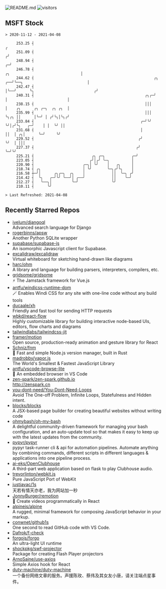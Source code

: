 ![README.md](https://github.com/Gerhut/Gerhut/workflows/README.md/badge.svg)
![visitors](https://visitors.vercel.app/Gerhut/Gerhut?token=8cf69d1f6813d272ef062726b6070c9be4ff72038cfe5a7ded7384a8da65d866)

## MSFT Stock

```
> 2020-11-12 - 2021-04-08

     253.25 ┤                                                                                                  ╭ 
     251.09 ┤                                                                                                 ╭╯ 
     248.94 ┤                                                                                               ╭─╯  
     246.78 ┤                                                             ╭╮                                │    
     244.62 ┤                                                      ╭╮  ╭──╯╰──╮                             │    
     242.47 ┤                                                      │╰──╯      ╰╮                           ╭╯    
     240.31 ┤                                                  ╭╮╭─╯           │                           │     
     238.15 ┤                                                  │││             │    ╭╮      ╭╮ ╭─╮  ╭╮ ╭╮  │     
     235.99 ┤                                                  │││             ╰╮╭╮ ││      │╰─╯ │ ╭╯╰╮│╰╮╭╯     
     233.84 ┤                                                ╭─╯╰╯              ╰╯│╭╯╰╮   ╭─╯    │ │  ╰╯ ││      
     231.68 ┤                                                │                    ││  │ ╭╮│      ╰─╯     ╰╯      
     229.52 ┤                                               ╭╯                    ╰╯  │ │││                      
     227.37 ┤                                              ╭╯                         ╰─╯╰╯                      
     225.21 ┤                          ╭╮ ╭─╮            ╭─╯                                                     
     223.05 ┤                         ╭╯│╭╯ ╰─╮          │                                                       
     220.90 ┤                      ╭─╮│ ╰╯    │   ╭╮     │                                                       
     218.74 ┤ ╭╮                   │ ╰╯       ╰─╮╭╯╰╮    │                                                       
     216.58 ┼─╯│      ╭╮╭─╮  ╭╮    │            ││  ╰─╮ ╭╯                                                       
     214.42 ┤  ╰╮   ╭─╯╰╯ ╰──╯│ ╭──╯            ││    ╰─╯                                                        
     212.27 ┤   ╰──╮│         ╰─╯               ╰╯                                                               
     210.11 ┤      ╰╯                                                                                            

> Last Refreshed: 2021-04-08
```

## Recently Starred Repos

- [ivelum/djangoql](https://github.com/ivelum/djangoql)  
  Advanced search language for Django
- [rogerbinns/apsw](https://github.com/rogerbinns/apsw)  
  Another Python SQLite wrapper
- [supabase/supabase-js](https://github.com/supabase/supabase-js)  
  An isomorphic Javascript client for Supabase.
- [excalidraw/excalidraw](https://github.com/excalidraw/excalidraw)  
  Virtual whiteboard for sketching hand-drawn like diagrams
- [harc/ohm](https://github.com/harc/ohm)  
  A library and language for building parsers, interpreters, compilers, etc.
- [gridsome/gridsome](https://github.com/gridsome/gridsome)  
  ⚡️ The Jamstack framework for Vue.js
- [antfu/windicss-runtime-dom](https://github.com/antfu/windicss-runtime-dom)  
  🪄 Enables Windi CSS for any site with one-line code without any build tools 
- [ducaale/xh](https://github.com/ducaale/xh)  
  Friendly and fast tool for sending HTTP requests
- [wbkd/react-flow](https://github.com/wbkd/react-flow)  
  Highly customizable library for building interactive node-based UIs, editors, flow charts and diagrams 
- [tailwindlabs/tailwindcss-jit](https://github.com/tailwindlabs/tailwindcss-jit)  
- [framer/motion](https://github.com/framer/motion)  
  Open source, production-ready animation and gesture library for React
- [Schniz/fnm](https://github.com/Schniz/fnm)  
  🚀 Fast and simple Node.js version manager, built in Rust
- [madrobby/vapor.js](https://github.com/madrobby/vapor.js)  
  The World's Smallest & Fastest JavaScript Library
- [antfu/vscode-browse-lite](https://github.com/antfu/vscode-browse-lite)  
  🚀 An embedded browser in VS Code
- [zen-spark/zen-spark.github.io](https://github.com/zen-spark/zen-spark.github.io)  
  http://zenspark.cn
- [you-dont-need/You-Dont-Need-Loops](https://github.com/you-dont-need/You-Dont-Need-Loops)  
  Avoid The One-off Problem, Infinite Loops, Statefulness and Hidden intent.
- [blocks/blocks](https://github.com/blocks/blocks)  
  A JSX-based page builder for creating beautiful websites without writing code
- [ohmybash/oh-my-bash](https://github.com/ohmybash/oh-my-bash)  
  A delightful community-driven framework for managing your bash configuration, and an auto-update tool so that makes it easy to keep up with the latest updates from the community.
- [pypyr/pypyr](https://github.com/pypyr/pypyr)  
  pypyr task-runner cli & api for automation pipelines. Automate anything by combining commands, different scripts in different languages & applications into one pipeline process.
- [ai-eks/OpenClubhouse](https://github.com/ai-eks/OpenClubhouse)  
  A third-part web application based on flask to play Clubhouse audio.
- [trevorlinton/webkit.js](https://github.com/trevorlinton/webkit.js)  
  Pure JavaScript Port of WebKit
- [justjavac/1s](https://github.com/justjavac/1s)  
  天若有情天亦老，我为网站加一秒
- [JonnyBurger/remotion](https://github.com/JonnyBurger/remotion)  
  🎥      Create videos programmatically in React
- [alpinejs/alpine](https://github.com/alpinejs/alpine)  
  A rugged, minimal framework for composing JavaScript behavior in your markup.
- [conwnet/github1s](https://github.com/conwnet/github1s)  
  One second to read GitHub code with VS Code.
- [Dafrok/f-check](https://github.com/Dafrok/f-check)  
- [forgojs/forgo](https://github.com/forgojs/forgo)  
  An ultra-light UI runtime
- [shockpkg/swf-projector](https://github.com/shockpkg/swf-projector)  
  Package for creating Flash Player projectors
- [ArnoSaine/use-axios](https://github.com/ArnoSaine/use-axios)  
  Simple Axios hook for React
- [duty-machine/duty-machine](https://github.com/duty-machine/duty-machine)  
  一个备份网络文章的服务。声援陈玫、蔡伟及其女友小唐，请关注端点星事件。
